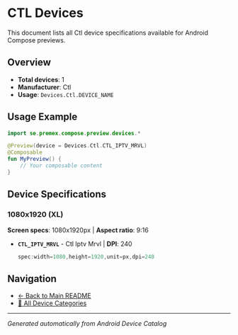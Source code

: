 # CTL Devices

This document lists all Ctl device specifications available for Android Compose previews.

## Overview

- **Total devices**: 1
- **Manufacturer**: Ctl
- **Usage**: `Devices.Ctl.DEVICE_NAME`

## Usage Example

```kotlin
import se.premex.compose.preview.devices.*

@Preview(device = Devices.Ctl.CTL_IPTV_MRVL)
@Composable
fun MyPreview() {
    // Your composable content
}
```

## Device Specifications

### 1080x1920 (XL)

**Screen specs**: 1080x1920px | **Aspect ratio**: 9:16

- **`CTL_IPTV_MRVL`** - Ctl Iptv Mrvl | **DPI**: 240
  ```kotlin
  spec:width=1080,height=1920,unit=px,dpi=240
  ```

## Navigation

- [← Back to Main README](../../README.md)
- [📱 All Device Categories](../README.md)

---
*Generated automatically from Android Device Catalog*
